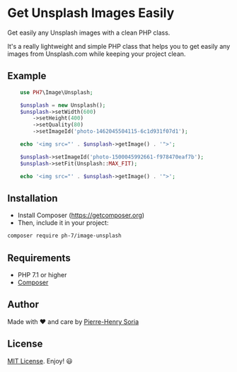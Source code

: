 # Get Unsplash Images Easily

Get easily any Unsplash images with a clean PHP class.

It's a really lightweight and simple PHP class that helps you to get easily any images from Unsplash.com while keeping your project clean.


## Example

```php
    use PH7\Image\Unsplash;

    $unsplash = new Unsplash();
    $unsplash->setWidth(600)
        ->setHeight(400)
        ->setQuality(80)
        ->setImageId('photo-1462045504115-6c1d931f07d1');

    echo '<img src="' . $unsplash->getImage() . '">';

    $unsplash->setImageId('photo-1500045992661-f978470eaf7b');
    $unsplash->setFit(Unsplash::MAX_FIT);

    echo '<img src="' . $unsplash->getImage() . '">';
```


##  Installation

* Install Composer (https://getcomposer.org)
* Then, include it in your project:
```bash
composer require ph-7/image-unsplash
 ```
 

## Requirements

* PHP 7.1 or higher
* [Composer](https://getcomposer.org)


## Author

Made with ♥ and care by [Pierre-Henry Soria](http://ph7.me)


## License

[MIT License](https://opensource.org/licenses/mit-license.php). Enjoy! :smiley: